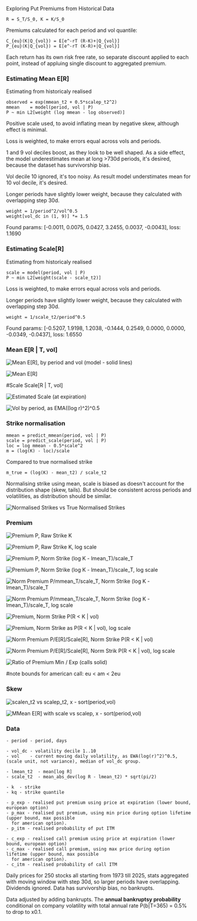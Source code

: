 Exploring Put Premiums from Historical Data

    R = S_T/S_0, K = K/S_0

Premiums calculated for each period and vol quantile:

    C_{eu}(K|Q_{vol}) = E[e^-rT (R-K)+|Q_{vol}]
    P_{eu}(K|Q_{vol}) = E[e^-rT (K-R)+|Q_{vol}]

Each return has its own risk free rate, so separate discount applied to each point, instead of appluing single discount
to aggregated premium.

### Estimating Mean E[R]

Estimating from historicaly realised

    observed = exp(mmean_t2 + 0.5*scalep_t2^2)
    mmean    = model(period, vol | P)
    P ~ min L2[weight (log mmean - log observed)]

Positive scale used, to avoid inflating mean by negative skew, although effect is minimal.

Loss is weighted, to make errors equal across vols and periods.

1 and 9 vol deciles boost, as they look to be well shaped. As a side effect, the model underestimates mean at
long >730d periods, it's desired, because the dataset has survivorship bias.

Vol decile 10 ignored, it's too noisy. As result model understimates mean for 10 vol decile, it's desired.

Longer periods have slightly lower weight, because they calculated with overlapping step 30d.

    weight = 1/period^2/vol^0.5
    weight[vol_dc in (1, 9)] *= 1.5

Found params: [-0.0011, 0.0075, 0.0427, 3.2455, 0.0037, -0.0043], loss: 1.1690

### Estimating Scale[R]

Estimating from historicaly realised

    scale = model(period, vol | P)
    P ~ min L2[weight(scale - scale_t2)]

Loss is weighted, to make errors equal across vols and periods.

Longer periods have slightly lower weight, because they calculated with overlapping step 30d.

    weight = 1/scale_t2/period^0.5

Found params: [-0.5207, 1.9198, 1.2038, -0.1444, 0.2549, 0.0000, 0.0000, -0.0349, -0.0437], loss: 1.6550

### Mean E[R | T, vol]

![Mean E[R], by period and vol (model - solid lines)](readme/mean-e-r-by-period-and-vol-model-solid-lines.png)

![Mean E[R]](readme/mean-e-r.png)

#Scale Scale[R | T, vol]

![Estimated Scale (at expiration)](readme/estimated-scale-at-expiration.png)

![Vol by period, as EMA((log r)^2)^0.5](readme/vol-by-period-as-ema-log-r-2-0-5.png)

### Strike normalisation

    mmean = predict_mmean(period, vol | P)
    scale = predict_scale(period, vol | P)
    loc = log mmean - 0.5*scale^2
    m = (log(K) - loc)/scale

Compared to true normalised strike

    m_true = (log(K) - mean_t2) / scale_t2

Normalising strike using mean, scale is biased as doesn't account for the distribution shape (skew, tails). But
should be consistent across periods and volatilities, as distribution should be similar.

![Normalised Strikes vs True Normalised Strikes](readme/normalised-strikes-vs-true-normalised-strikes.png)

### Premium

![Premium P, Raw Strike K](readme/premium-p-raw-strike-k.png)

![Premium P, Raw Strike K, log scale](readme/premium-p-raw-strike-k-log-scale.png)

![Premium P, Norm Strike (log K - lmean_T)/scale_T](readme/premium-p-norm-strike-log-k-lmean-t-scale-t.png)

![Premium P, Norm Strike (log K - lmean_T)/scale_T, log scale](readme/premium-p-norm-strike-log-k-lmean-t-scale-t-log-scale.png)

![Norm Premium P/mmean_T/scale_T, Norm Strike (log K - lmean_T)/scale_T](readme/norm-premium-p-mmean-t-scale-t-norm-strike-log-k-lmean-t-scale-t.png)

![Norm Premium P/mmean_T/scale_T, Norm Strike (log K - lmean_T)/scale_T, log scale](readme/norm-premium-p-mmean-t-scale-t-norm-strike-log-k-lmean-t-scale-t-log-scale.png)

![Premium, Norm Strike P(R < K | vol)](readme/premium-norm-strike-p-r-k-vol.png)

![Premium, Norm Strike as P(R < K | vol), log scale](readme/premium-norm-strike-as-p-r-k-vol-log-scale.png)

![Norm Premium P/E[R]/Scale[R], Norm Strike P(R < K | vol)](readme/norm-premium-p-e-r-scale-r-norm-strike-p-r-k-vol.png)

![Norm Premium P/E[R]/Scale[R], Norm Strik P(R < K | vol), log scale](readme/norm-premium-p-e-r-scale-r-norm-strik-p-r-k-vol-log-scale.png)

![Ratio of Premium Min / Exp (calls solid)](readme/ratio-of-premium-min-exp-calls-solid.png)

#note bounds for american call: eu < am < 2eu

### Skew

![scalen_t2 vs scalep_t2, x - sort(period,vol)](readme/scalen-t2-vs-scalep-t2-x-sort-period-vol.png)

![MMean E[R] with scale vs scalep, x - sort(period,vol)](readme/mmean-e-r-with-scale-vs-scalep-x-sort-period-vol.png)

### Data

    - period - period, days

    - vol_dc - volatility decile 1..10
    - vol    - current moving daily volatility, as EWA(log(r)^2)^0.5, (scale unit, not variance), median of vol_dc group.

    - lmean_t2  - mean[log R]
    - scale_t2  - mean_abs_dev(log R - lmean_t2) * sqrt(pi/2)

    - k  - strike
    - kq - strike quantile

    - p_exp - realised put premium using price at expiration (lower bound, european option)
    - p_max - realised put premium, using min price during option lifetime (upper bound, max possible
      for american option).
    - p_itm - realised probability of put ITM

    - c_exp - realised call premium using price at expiration (lower bound, european option)
    - c_max - realised call premium, using max price during option lifetime (upper bound, max possible
      for american option).
    - c_itm - realised probability of call ITM


Daily prices for 250 stocks all starting from 1973 till 2025, stats aggregated with moving window with step 30d, so
larger periods have overlapping. Dividends ignored. Data has survivorship bias, no bankrupts.

Data adjusted by adding bankrupts. The **annual bankruptsy probability** conditional on company volatility with total
annual rate P(b|T=365) = 0.5% to drop to x0.1.

